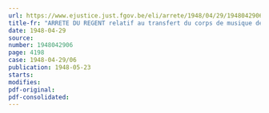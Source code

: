 ```yaml
---
url: https://www.ejustice.just.fgov.be/eli/arrete/1948/04/29/1948042906/justel
title-fr: "ARRETE DU REGENT relatif au transfert du corps de musique de la 2e brigade d'Infanterie à la Force navale"
date: 1948-04-29
source:
number: 1948042906
page: 4198
case: 1948-04-29/06
publication: 1948-05-23
starts:
modifies:
pdf-original:
pdf-consolidated:
---
```


